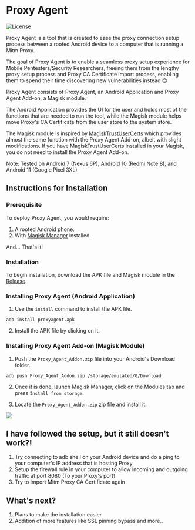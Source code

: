 # Proxy Agent
[![License](https://img.shields.io/badge/License-Apache%202.0-blue.svg)](https://opensource.org/licenses/Apache-2.0)

Proxy Agent is a tool that is created to ease the proxy connection setup process between a rooted Android device to a computer that is running a Mitm Proxy.

The goal of Proxy Agent is to enable a seamless proxy setup experience for Mobile Pentesters/Security Researchers, freeing them from the lengthy proxy setup process and Proxy CA Certificate import process, enabling them to spend their time discovering new vulnerabilities instead 😊

Proxy Agent consists of Proxy Agent, an Android Application and Proxy Agent Add-on, a Magisk module.

The Android Application provides the UI for the user and holds most of the functions that are needed to run the tool, while the Magisk module helps move Proxy's CA Certificate from the user store to the system store.

The Magisk module is inspired by [MagiskTrustUserCerts](https://github.com/NVISOsecurity/MagiskTrustUserCerts) which provides almost the same function with the Proxy Agent Add-on, albeit with slight modifications. If you have MagiskTrustUserCerts installed in your Magisk, you do not need to install the Proxy Agent Add-on.

Note: Tested on Android 7 (Nexus 6P), Android 10 (Redmi Note 8), and Android 11 (Google Pixel 3XL)

## Instructions for Installation

### Prerequisite

To deploy Proxy Agent, you would require:
1. A rooted Android phone.
2. With [Magisk Manager](https://github.com/topjohnwu/Magisk) installed.

And... That's it!

### Installation

To begin installation, download the APK file and Magisk module in the [Release](https://github.com/cloudkanghao/ProxyAgent/releases/tag/v1).

### Installing Proxy Agent (Android Application)

1. Use the `install` command to install the APK file.

```
adb install proxyagent.apk
```

2. Install the APK file by clicking on it.

### Installing Proxy Agent Add-on (Magisk Module)

1. Push the `Proxy_Agent_Addon.zip` file into your Android's Download folder.

```
adb push Proxy_Agent_Addon.zip /storage/emulated/0/Download
```

2. Once it is done, launch Magisk Manager, click on the Modules tab and press `Install from storage`.

3. Locate the `Proxy_Agent_Addon.zip` zip file and install it.
<img src="images/magiskInstall.png">

## I have followed the setup, but it still doesn't work?!

1. Try connecting to adb shell on your Android device and do a ping to your computer's IP address that is hosting Proxy
2. Setup the firewall rule in your computer to allow incoming and outgoing traffic at port 8080 (To your Proxy's port)
3. Try to import Mitm Proxy CA Certificate again

## What's next?

1. Plans to make the installation easier
2. Addition of more features like SSL pinning bypass and more..